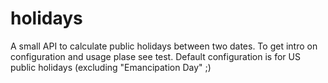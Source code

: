 # holidays
A small API to calculate public holidays between two dates.
To get intro on configuration and usage plase see test.
Default configuration is for US public holidays (excluding "Emancipation Day" ;)
